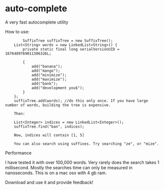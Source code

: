 auto-complete
=============

A very fast autocomplete utility

How to use:

    		SuffixTree suffixTree = new SuffixTree();
		List<String> words = new LinkedList<String>() {
			private static final long serialVersionUID = 1676489769011386326L;

			{
				add("banana");
				add("mango");
				add("minimize");
				add("maximize");
				add("bank");
				add("development you$");
			}
		};
		suffixTree.add(words); //do this only once. If you have large number of words, building the tree is expensive.
		
		Then:
		
		List<Integer> indices = new LinkedList<Integer>();
		suffixTree.find("ban", indices);
		
		Now, indices will contain [1, 5]
		
		You can also search using suffixes. Try searching "ze", or "mize". 
		
Performance

I have tested it with over 100,000 words. Very rarely does the search takes 1 millisecond. Mostly the searches time can 
only be measured in nanoseconds. This is on a mac osx with 4 gb ram.

Download and use it and provide feedback!
